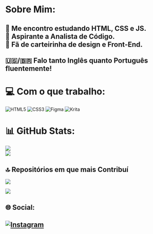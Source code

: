 # Sobre Mim:
📓 Me encontro estudando HTML, CSS e JS.<br>🔭 Aspirante a Analista de Código.<br>🪪 Fã de carteirinha de design e Front-End.<br><br>🇺🇸/🇧🇷 Falo tanto Inglês quanto Português fluentemente!
---

# 💻 Com o que trabalho:
![HTML5](https://img.shields.io/badge/html5-%23E34F26.svg?style=for-the-badge&logo=html5&logoColor=white) ![CSS3](https://img.shields.io/badge/css3-%231572B6.svg?style=for-the-badge&logo=css3&logoColor=white) ![Figma](https://img.shields.io/badge/figma-%23F24E1E.svg?style=for-the-badge&logo=figma&logoColor=white) ![Krita](https://img.shields.io/badge/Krita-203759?style=for-the-badge&logo=krita&logoColor=EEF37B)
# 📊 GitHub Stats:
![](https://github-readme-stats.vercel.app/api/top-langs/?username=oleleifs&theme=dark&hide_border=false&include_all_commits=true&count_private=false&layout=compact)<br/>
![](https://github-readme-stats.vercel.app/api?username=oleleifs&theme=dark&hide_border=false&include_all_commits=true&count_private=false)<br/>

## 🔝 Repositórios em que mais Contribuí
![](https://github-contributor-stats.vercel.app/api?username=oleleifs&limit=5&theme=dark&combine_all_yearly_contributions=true)

[![](https://visitcount.itsvg.in/api?id=oleleifs&icon=0&color=10)](https://visitcount.itsvg.in)

## 🌐 Social:
[![Instagram](https://img.shields.io/badge/Instagram-%23E4405F.svg?logo=Instagram&logoColor=white)](https://instagram.com/o_lelesn)
---
